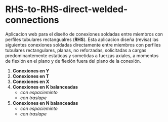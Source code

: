 RHS-to-RHS-direct-welded-connections
====================================

Aplicacion web para el diseño de conexiones soldadas entre miembros con perfiles tubulares rectangualres (**RHS**).
Esta aplicacion diseña (revisa) las siguientes conexiones soldadas directamente entre miembros con perfiles tubulares rectangulares, planas, no reforzadas, solicitadas a cargas predominantemente estaticas y sometidas a fuerzas axiales, a momentos de flexión en el plano y de flexión fuera del plano de la conexión.

1. **Conexiones en Y** 
2. **Conexiones en T** 
3. **Conexiones en X** 
4. **Conexiones en K balanceadas** 
	- *con espacieminto* 
	- *con traslape*  
5. **Conexiones en N balanceadas** 
	- *con espacieminto* 
	- *con traslape* 





